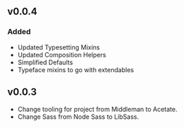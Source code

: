 ## v0.0.4

### Added
- Updated Typesetting Mixins
- Updated Composition Helpers
- Simplified Defaults
- Typeface mixins to go with extendables

## v0.0.3
- Change tooling for project from Middleman to Acetate.
- Change Sass from Node Sass to LibSass.
